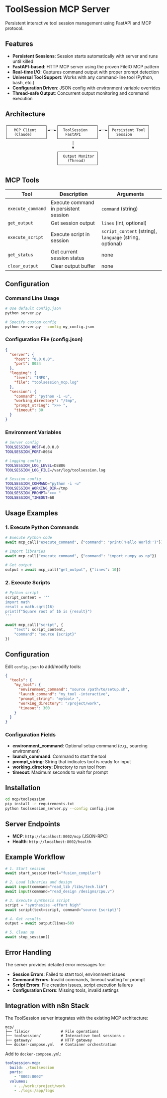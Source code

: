# ToolSession MCP Server

Persistent interactive tool session management using FastAPI and MCP protocol.

## Features

- **Persistent Sessions**: Session starts automatically with server and runs until killed
- **FastAPI-based**: HTTP MCP server using the proven FileIO MCP pattern
- **Real-time I/O**: Captures command output with proper prompt detection
- **Universal Tool Support**: Works with any command-line tool (Python, bash, etc.)
- **Configuration Driven**: JSON config with environment variable overrides
- **Thread-safe Output**: Concurrent output monitoring and command execution

## Architecture

```
┌─────────────────┐    ┌─────────────────┐    ┌─────────────────┐
│   MCP Client    │◄──►│  ToolSession    │◄──►│ Persistent Tool │
│   (Claude)      │    │   FastAPI       │    │   Session       │
└─────────────────┘    └─────────────────┘    └─────────────────┘
                              │
                              ▼
                       ┌─────────────────┐
                       │  Output Monitor │
                       │    (Thread)     │
                       └─────────────────┘
```

## MCP Tools

| Tool | Description | Arguments |
|------|-------------|-----------|
| `execute_command` | Execute command in persistent session | `command` (string) |
| `get_output` | Get session output | `lines` (int, optional) |
| `execute_script` | Execute script in session | `script_content` (string), `language` (string, optional) |
| `get_status` | Get current session status | none |
| `clear_output` | Clear output buffer | none |

## Configuration

### Command Line Usage

```bash
# Use default config.json
python server.py

# Specify custom config
python server.py --config my_config.json
```

### Configuration File (config.json)

```json
{
  "server": {
    "host": "0.0.0.0",
    "port": 8034
  },
  "logging": {
    "level": "INFO",
    "file": "toolsession_mcp.log"
  },
  "session": {
    "command": "python -i -u",
    "working_directory": "/tmp",
    "prompt_string": ">>> ",
    "timeout": 30
  }
}
```

### Environment Variables

```bash
# Server config
TOOLSESSION_HOST=0.0.0.0
TOOLSESSION_PORT=8034

# Logging config
TOOLSESSION_LOG_LEVEL=DEBUG
TOOLSESSION_LOG_FILE=/var/log/toolsession.log

# Session config
TOOLSESSION_COMMAND="python -i -u"
TOOLSESSION_WORKING_DIR=/tmp
TOOLSESSION_PROMPT=">>> "
TOOLSESSION_TIMEOUT=60
```

## Usage Examples

### 1. Execute Python Commands

```python
# Execute Python code
await mcp_call("execute_command", {"command": "print('Hello World!')"})

# Import libraries
await mcp_call("execute_command", {"command": "import numpy as np"})

# Get output
output = await mcp_call("get_output", {"lines": 10})
```

### 2. Execute Scripts

```python
# Python script
script_content = '''
import math
result = math.sqrt(16)
print(f"Square root of 16 is {result}")
'''

await mcp_call("script", {
    "text": script_content,
    "command": "source {script}"
})
```

## Configuration

Edit `config.json` to add/modify tools:

```json
{
  "tools": {
    "my_tool": {
      "environment_command": "source /path/to/setup.sh",
      "launch_command": "my_tool -interactive",
      "prompt_string": "mytool> ",
      "working_directory": "/project/work",
      "timeout": 300
    }
  }
}
```

### Configuration Fields

- **environment_command**: Optional setup command (e.g., sourcing environment)
- **launch_command**: Command to start the tool
- **prompt_string**: String that indicates tool is ready for input
- **working_directory**: Directory to run tool from
- **timeout**: Maximum seconds to wait for prompt

## Installation

```bash
cd mcp/toolsession
pip install -r requirements.txt
python toolsession_server.py --config config.json
```

## Server Endpoints

- **MCP**: `http://localhost:8002/mcp` (JSON-RPC)
- **Health**: `http://localhost:8002/health`

## Example Workflow

```python
# 1. Start session
await start_session(tool="fusion_compiler")

# 2. Load libraries and design
await input(command="read_lib /libs/tech.lib")
await input(command="read_design /designs/cpu.v")

# 3. Execute synthesis script
script = "synthesize -effort high"
await script(text=script, command="source {script}")

# 4. Get results
output = await output(lines=50)

# 5. Clean up
await stop_session()
```

## Error Handling

The server provides detailed error messages for:

- **Session Errors**: Failed to start tool, environment issues
- **Command Errors**: Invalid commands, timeout waiting for prompt
- **Script Errors**: File creation issues, script execution failures
- **Configuration Errors**: Missing tools, invalid settings

## Integration with n8n Stack

The ToolSession server integrates with the existing MCP architecture:

```
mcp/
├── fileio/              # File operations
├── toolsession/         # Interactive tool sessions ←
├── gateway/             # HTTP gateway
└── docker-compose.yml   # Container orchestration
```

Add to `docker-compose.yml`:

```yaml
toolsession-mcp:
  build: ./toolsession
  ports:
    - "8002:8002"
  volumes:
    - ../work:/project/work
    - ./logs:/app/logs
```